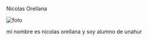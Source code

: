 Nicolas Orellana

![foto](1599314659085.jpg)

mi nombre es nicolas orellana y soy alumno de unahur

